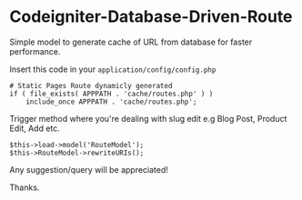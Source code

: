 # Codeigniter-Database-Driven-Route
Simple model to generate cache of URL from database for faster performance.

Insert this code in your `application/config/config.php`

    # Static Pages Route dynamicly generated
    if ( file_exists( APPPATH . 'cache/routes.php' ) )
        include_once APPPATH . 'cache/routes.php';

Trigger method where you're dealing with slug edit e.g Blog Post, Product Edit, Add etc.

    $this->load->model('RouteModel');
    $this->RouteModel->rewriteURIs();

Any suggestion/query will be appreciated!

Thanks.
